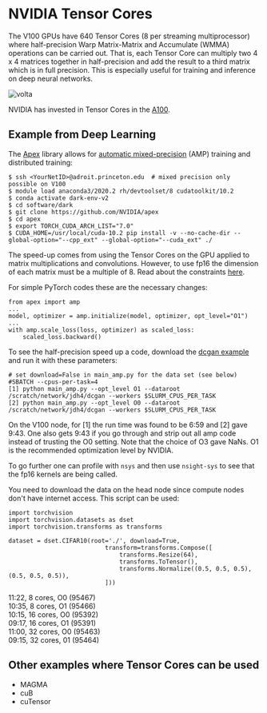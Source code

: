 # NVIDIA Tensor Cores

The V100 GPUs have 640 Tensor Cores (8 per streaming multiprocessor) where half-precision Warp Matrix-Matrix and
Accumulate (WMMA) operations can be carried out. That is, each Tensor Core can multiply two 4 x 4 matrices together
in half-precision and add the result to a third matrix which is in full precision. This is especially useful for
training and inference on deep neural networks.

![volta](https://devblogs.nvidia.com/wp-content/uploads/2017/05/image3.png)

NVIDIA has invested in Tensor Cores in the [A100](https://www.nvidia.com/en-us/data-center/a100).

## Example from Deep Learning

The [Apex](https://github.com/nvidia/apex) library allows for [automatic mixed-precision](https://docs.nvidia.com/deeplearning/performance/mixed-precision-training/index.html) (AMP) training and distributed training:

```
$ ssh <YourNetID>@adroit.princeton.edu  # mixed precision only possible on V100
$ module load anaconda3/2020.2 rh/devtoolset/8 cudatoolkit/10.2
$ conda activate dark-env-v2
$ cd software/dark
$ git clone https://github.com/NVIDIA/apex
$ cd apex
$ export TORCH_CUDA_ARCH_LIST="7.0"
$ CUDA_HOME=/usr/local/cuda-10.2 pip install -v --no-cache-dir --global-option="--cpp_ext" --global-option="--cuda_ext" ./
```

The speed-up comes from using the Tensor Cores on the GPU applied to matrix multiplications and convolutions. However, to use fp16 the dimension of each matrix must be a multiple of 8. Read about the constraints [here](https://docs.nvidia.com/deeplearning/performance/mixed-precision-training/index.html#opt-tensor-cores).

For simple PyTorch codes these are the necessary changes:

```
from apex import amp
...
model, optimizer = amp.initialize(model, optimizer, opt_level="O1")
...
with amp.scale_loss(loss, optimizer) as scaled_loss:
    scaled_loss.backward()
```

To see the half-precision speed up a code, download the [dcgan example](https://github.com/NVIDIA/apex/tree/master/examples/dcgan) and run it with these parameters:

```
# set download=False in main_amp.py for the data set (see below)
#SBATCH --cpus-per-task=4
[1] python main_amp.py --opt_level O1 --dataroot /scratch/network/jdh4/dcgan --workers $SLURM_CPUS_PER_TASK
[2] python main_amp.py --opt_level O0 --dataroot /scratch/network/jdh4/dcgan --workers $SLURM_CPUS_PER_TASK
```

On the V100 node, for [1] the run time was found to be 6:59 and [2] gave 9:43. One also gets 9:43 if you go through and strip out all amp code instead of trusting the O0 setting. Note that the choice of O3 gave NaNs. O1 is the recommended optimization level by NVIDIA.

To go further one can profile with `nsys` and then use `nsight-sys` to see that the fp16 kernels are being called.

You need to download the data on the head node since compute nodes don't have internet access. This script can be used:

```
import torchvision
import torchvision.datasets as dset
import torchvision.transforms as transforms
    
dataset = dset.CIFAR10(root='./', download=True,
                           transform=transforms.Compose([
                               transforms.Resize(64),
                               transforms.ToTensor(),
                               transforms.Normalize((0.5, 0.5, 0.5), (0.5, 0.5, 0.5)),
                           ]))
```
11:22,  8 cores, O0 (95467)  
10:35,  8 cores, O1 (95466)  
10:15, 16 cores, O0 (95392)  
09:17, 16 cores, O1 (95391)    
11:00, 32 cores, O0 (95463)  
09:15, 32 cores, 01 (95464)  

## Other examples where Tensor Cores can be used

- MAGMA
- cuB
- cuTensor
